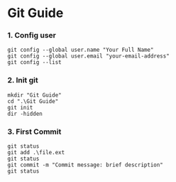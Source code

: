 # Git Guide
### 1. Config user
```
git config --global user.name "Your Full Name"
git config --global user.email "your-email-address"
git config --list
```
### 2. Init git
```
mkdir "Git Guide"
cd ".\Git Guide"
git init
dir -hidden
```

### 3. First Commit
```
git status
git add .\file.ext
git status
git commit -m "Commit message: brief description"
git status
```
